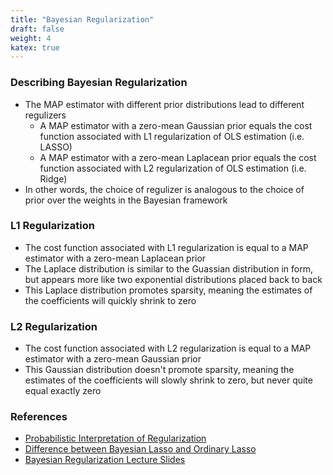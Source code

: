 ```yaml
---
title: "Bayesian Regularization"
draft: false
weight: 4
katex: true
---
```


### Describing Bayesian Regularization
- The MAP estimator with different prior distributions lead to different regulizers
	- A MAP estimator with a zero-mean Gaussian prior equals the cost function associated with L1 regularization of OLS estimation (i.e. LASSO)
	- A MAP estimator with a zero-mean Laplacean prior equals the cost function associated with L2 regularization of OLS estimation (i.e. Ridge)
- In other words, the choice of regulizer is analogous to the choice of prior over the weights in the Bayesian framework

### L1 Regularization
- The cost function associated with L1 regularization is equal to a MAP estimator with a zero-mean Laplacean prior
- The Laplace distribution is similar to the Guassian distribution in form, but appears more like two exponential distributions placed back to back
- This Laplace distribution promotes sparsity, meaning the estimates of the coefficients will quickly shrink to zero

### L2 Regularization
- The cost function associated with L2 regularization is equal to a MAP estimator with a zero-mean Gaussian prior
- This Gaussian distribution doesn't promote sparsity, meaning the estimates of the coefficients will slowly shrink to zero, but never quite equal exactly zero

### References
- [Probabilistic Interpretation of Regularization](http://bjlkeng.github.io/posts/probabilistic-interpretation-of-regularization/)
- [Difference between Bayesian Lasso and Ordinary Lasso](https://stats.stackexchange.com/questions/108466/bayesian-lasso-vs-ordinary-lasso)
- [Bayesian Regularization Lecture Slides](https://www.cs.utah.edu/~piyush/teaching/20-9-print.pdf)
